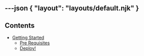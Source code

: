 ---json
{
  "layout": "layouts/default.njk"
}
---

## Contents

- [Getting Started](/documentation/getting-started)
  - [Pre Requisites](/documentation/getting-started#pre-requisites)
  - [Deploy!](/documentation/getting-started#deploy)